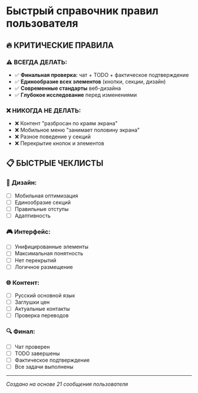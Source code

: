 # Быстрый справочник правил пользователя

## 🔥 КРИТИЧЕСКИЕ ПРАВИЛА

### ⚠️ **ВСЕГДА ДЕЛАТЬ:**
- ✅ **Финальная проверка:** чат + TODO + фактическое подтверждение
- ✅ **Единообразие всех элементов** (кнопки, секции, дизайн)
- ✅ **Современные стандарты** веб-дизайна
- ✅ **Глубокое исследование** перед изменениями

### ❌ **НИКОГДА НЕ ДЕЛАТЬ:**
- ❌ Контент "разбросан по краям экрана"
- ❌ Мобильное меню "занимает половину экрана"  
- ❌ Разное поведение у секций
- ❌ Перекрытие кнопок и элементов

## 📋 БЫСТРЫЕ ЧЕКЛИСТЫ

### 🎨 **Дизайн:**
- [ ] Мобильная оптимизация
- [ ] Единообразие секций  
- [ ] Правильные отступы
- [ ] Адаптивность

### 🎮 **Интерфейс:**
- [ ] Унифицированные элементы
- [ ] Максимальная понятность
- [ ] Нет перекрытий
- [ ] Логичное размещение

### 🌐 **Контент:**
- [ ] Русский основной язык
- [ ] Заглушки цен
- [ ] Актуальные контакты
- [ ] Проверка переводов

### 🔍 **Финал:**
- [ ] Чат проверен
- [ ] TODO завершены  
- [ ] Фактическое подтверждение
- [ ] Все задачи выполнены

---
*Создано на основе 21 сообщения пользователя*
